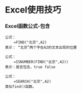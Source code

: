 # Excel使用技巧

### Excel函数公式-包含
```text
公式：
    =FIND("北京",A2)
表示： “北京”两个字在A2的文本出现的位置

公式：
    =ISNUMBER(FIND("北京",A2))
表示：是否包含，true false

公式：
    =SEARCH("北京",A2)
类似find()函数。    

```